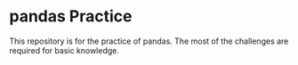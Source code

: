# pandas Practice

This repository is for the practice of pandas.
The most of the challenges are required for basic knowledge.